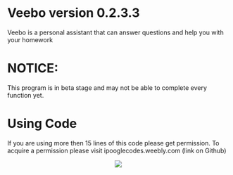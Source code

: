# Veebo version 0.2.3.3
Veebo is a personal assistant that can answer questions and help you with your homework
# NOTICE: 
This program is in beta stage and may not be able to complete every function yet.
# Using Code
If you are using more then 15 lines of this code please get permission. 
To acquire a permission please visit ipooglecodes.weebly.com (link on Github)
<div align="center">
  
<img src="https://ipooglecodes.weebly.com/uploads/9/7/6/2/97620300/veebologo.jpg"><br><br>

</div>